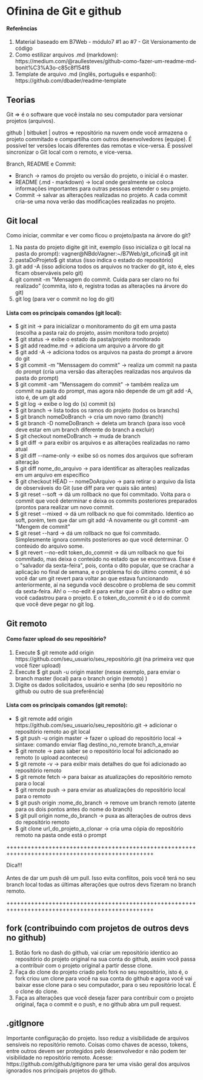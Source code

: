 <h1>Ofinina de Git e github</h1>

<h4>Referências</h4>
    <ol>
        <li>Material baseado em B7Web - módulo7 #1 ao #7 - Git Versionamento de código</li>
        <li>Como estilizar arquivos .md (markdown): https://medium.com/@raullesteves/github-como-fazer-um-readme-md-bonit%C3%A3o-c85c8f154f8</li>
        <li>Template de arquivo .md (inglês, português e espanhol): https://github.com/dbader/readme-template</li>
    </ol>

<h2>Teorias</h2>
    <p>Git => é o software que você instala no seu computador para versionar projetos (arquivos).</p>
    <p>github | bitbuket | outros => repositório na nuvem onde você armazena o projeto commitado e compartilha com outros desenvolvedores (equipe). É 	possível ter versões locais diferentes das remotas e vice-versa. É possível sincronizar o Git local com o remoto, e vice-versa.</p>
    <p>Branch, README e Commit:</p>
    <ul>
        <li>Branch -> ramos do projeto ou versão do projeto, o inicial é o master.</li>
    	<li>README (.md - markdown) -> local onde geralmente se coloca informações importantes para outras pessoas entender o seu projeto.</li>
    	<li>Commit -> salvar as alterações realizadas no projeto. A cada commit cria-se uma nova verão das modificações realizadas no projeto.</li>
    </ul>

<h2>Git local</h2>
    <p>Como iniciar, commitar e ver como ficou o projeto/pasta na árvore do git?</p>
    <ol>
        <li>Na pasta do projeto digite git init, exemplo (isso inicializa o git local na pasta do prompt): vagner@NBdoVagner:~/B7Web/git_oficina$ git init</li>
        <li>pastaDoProjeto$ git status (isso indica o estado do repositório)</li>
        <li>git add -A (isso adiciona todos os arquivos no tracker do git, isto é, eles ficam observáveis pelo git)</li>
        <li>git commit -m "Mensagem do commit. Cuida para ser claro no foi realizado" (commita, isto é, registra todas as alterações na árvore do git)</li>
        <li>git log (para ver o commit no log do git)</li>
    </ol>

<h4>Lista com os principais comandos (git local):</h4>
    <ul>
        <li>$ git init -> para inicializar o monitoramento do git em uma pasta (escolha a pasta raiz do projeto, assim monitora todo projeto)</li>
        <li>$ git status -> exibe o estado da pasta/projeto monitorado</li>
        <li>$ git add readme.md -> adiciona um arquivo a árvore do git</li>
        <li>$ git add -A -> adiciona todos os arquivos na pasta do prompt a árvore do git</li>
        <li>$ git commit -m "Menssagem do commit" -> realiza um commit na pasta do prompt (cria uma versão das alterações realizadas nos arquivos da pasta do prompt)</li>
        <li>$ git commit -am "Menssagem do commit" -> também realiza um commit na pasta do prompt, mas agora não depende de um git add -A, isto é, de um git add</li>
        <li>$ git log -> exibe o log do (s) commit (s)</li>
        <li>$ git branch -> lista todos os ramos do projeto (todos os branchs)</li>
        <li>$ git branch nomeDoBranch -> cria um novo ramo (branch)</li>
        <li>$ git branch -D nomeDoBranch -> deleta um branch (para isso você deve estar em um branch diferente do branch a excluir)</li>
        <li>$ git checkout nomeDoBranch -> muda de branch</li>
        <li>$ git diff -> para exibir os arquivos e as alterações realizadas no ramo atual</li>
        <li>$ git diff --name-only -> exibe só os nomes dos arquivos que sofreram alteração</li>
        <li>$ git diff nome_do_arquivo -> para identificar as alterações realizadas em um arquivo em específico</li>
        <li>$ git checkout HEAD -- nomeDoArquivo -> para retirar o arquivo da lista de observáveis do Git (use diff para ver quais são antes)</li>
        <li>$ git reset --soft -> dá um rollback no que foi commitado. Volta para o commit que você determinar e deixa os commits posteriores preparados (prontos para realizar um novo commit.</li>
        <li>$ git reset --mixed -> dá um rollback no que foi commitado. Identico ao soft, porém, tem que dar um git add -A novamente ou git commit -am "Mengem de commit"</li>
        <li>$ git reset --hard -> dá um rollback no que foi commitado. Simplesmente ignora commits posteriores ao que você determinar. O conteúdo do arquivo some.</li>
        <li>$ git revert --no-edit token_do_commit -> dá um rollback no que foi commitado, mas deixa o conteúdo no estado que se encontrava. Esse é o "salvador da sexta-feira", pois, conta o dito popular, que se crachar a aplicação no final de semana, e o problema foi do último commit, é só você dar um git revert para voltar ao que estava funcionando anteriormente, aí na segunda você descobre o problema de seu commit da sexta-feira. Ah! o --no-edit é para evitar que o Git abra o editor que você cadastrou para o projeto. E o token_do_commit é o id do commit que você deve pegar no git log.</li>
    </ul>

<h2>Git remoto</h2>
    <h4>Como fazer upload do seu repositório?</h4>
        <ol>
            <li>Execute $ git remote add origin https://github.com/seu_usuario/seu_repositório.git (na primeira vez que você fizer upload)</li>
            <li>Execute $ git push -u origin master (nesse exemplo, para enviar o branch master (local) para o branch origin (remoto) )</li>
            <li>Digite os dados solicitados, usuário e senha (do seu repositório no github ou outro de sua preferência)</li>
        </ol>
    <h4>Lista com os principais comandos (git remoto):</h4>
            <ul>
                <li>$ git remote add origin https://github.com/seu_usuario/seu_repositório.git -> adicionar o repositório remoto ao git local</li>
                <li>$ git push -u origin master -> fazer o upload do repositório local -> sintaxe: comando enviar flag destino_no_remote branch_a_enviar</li>
                <li>$ git remote -> para saber se o repositório local foi adicionado ao remoto (o upload aconteceu)</li>
                <li>$ git remote -v -> para exibir mais detalhes do que foi adicionado ao repositório remoto</li>
                <li>$ git remote fetch -> para baixar as atualizações do repositório remoto para o local</li>
                <li>$ git remote push -> para enviar as atualizações do repositório local para o remoto</li>
                <li>$ git push origin :nome_do_branch -> remove um branch remoto (atente para os dois pontos antes do nome do branch)</li>
                <li>$ git pull origin nome_do_branch -> puxa as alterações de outros devs do repositório remoto</li>
                <li>$ git clone url_do_projeto_a_clonar -> cria uma cópia do repositório remoto na pasta onde está o prompt</li>
            </ul>
        <p>++++++++++++++++++++++++++++++++++++++++++++++++++++++++++++++++++++++++++++++++++++++++++++++++</p>
         <p>
             Dica!!!
             <br></br>
              Antes de dar um push dê um pull. Isso evita conflitos, pois você terá no seu branch local todas as últimas alterações que outros
              devs fizeram no branch remoto.
         </p>
        <p>++++++++++++++++++++++++++++++++++++++++++++++++++++++++++++++++++++++++++++++++++++++++++++++++</p>
        
<h2>fork (contribuindo com projetos de outros devs no github)</h2>
    <ol>
        <li>Botão fork no dash do github, vai criar um repositório identico ao repositório do projeto original na sua conta do github, assim você passa a contribuir com o projeto original a partir desse clone.</li>
        <li>Faça do clone do projeto criado pelo fork no seu repositório, isto é, o fork criou um clone para você na sua conta do github e agora você vai baixar esse clone para o seu computador, para o seu repositório local. É o clone do clone.</li>
        <li>Faça as alterações que você deseja fazer para contribuir com o projeto original, faça o commit e o push, e no github abra um pull request.</li>
    </ol>

<h2>.gitIgnore</h2>
    <p>
    Importante configuração do projeto. Isso reduz a visibilidade de arquivos sensíveis no repositório remoto. Coisas como chaves de acesso, tokens, entre outros devem ser protegidos pelo desenvolvedor e não podem ter visibilidade no repositório remoto.
    Acesse: https://github.com/github/gitignore para ter uma visão geral dos arquivos ignorados nos principais projetos do github.
    </p>
